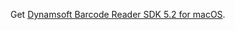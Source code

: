 Get [Dynamsoft Barcode Reader SDK 5.2 for macOS](https://www.dynamsoft.com/Downloads/Dynamic-Barcode-Reader-Download.aspx?edition=macos&version=5.2).